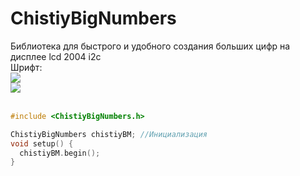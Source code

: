 # ChistiyBigNumbers
Библиотека для быстрого и удобного создания больших цифр на дисплее lcd 2004 i2c   
Шрифт:   
![](ссылка_на_изображение)  
![](ссылка_на_изображение)  
<br>
```cpp
#include <ChistiyBigNumbers.h>

ChistiyBigNumbers chistiyBM; //Инициализация
void setup() {
  chistiyBM.begin();
}
